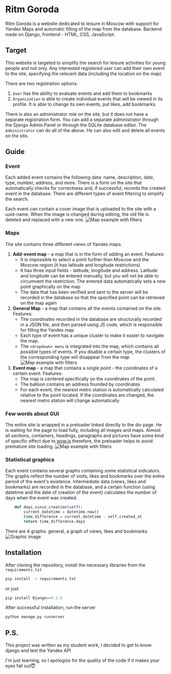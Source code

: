 # Ritm Goroda

Ritm Goroda is a website dedicated to leisure in Moscow with support for Yandex Maps and automatic filling of the map from the database. Backend made on Django, frontend - HTML, CSS, JavaScript.

## Target
This website is targeted to simplify the search for leisure activities for young people and not only. Any interested registered user can add their own event to the site, specifying the relevant data (including the location on the map).

There are two registration options:
1. `User` has the ability to evaluate events and add them to bookmarks
2. `Organization` is able to create individual events that will be viewed in its profile. It is able to change its own events, put likes, add bookmarks.

There is also an administrator role on the site, but it does not have a separate registration form. You can add a separate administrator through the Django Admin Panel or through the SQLite database editor.
The `Administrator` can do all of the above. He can also edit and delete all events on the site.

## Guide
### Event
Each added event contains the following data: name, description, date, type, number, address, and more. There is a form on the site that automatically checks for correctness and, if successful, records the created event in the database. There are different types of event filtering to simplify the search.

Each event can contain a cover image that is uploaded to the site with a uuid-name. When the image is changed during editing, the old file is deleted and replaced with a new one.
![Map example with filters](https://i.imgur.com/P4NGDJ3l.png)

### Maps
The site contains three different views of Yandex maps.


1. **Add-event map** - a map that is in the form of adding an event. Features:
   * It is impossible to select a point further than Moscow and the Moscow region (it has latitude and longitude restrictions)
   * It has three input fields - latitude, longitude and address. Latitude and longitude can be entered manually, but you will not be able to circumvent the restriction. The entered data automatically sets a new point graphically on the map
   * The data that has been verified and sent to the server will be recorded in the database so that the specified point can be retrieved on the map again
2. **General Map** - a map that contains all the events contained on the site. Features:
   * The coordinates recorded in the database are structurally recorded in a JSON file, and then parsed using JS code, which is responsible for filling the Yandex map
   * Each type of event has a unique cluster to make it easier to navigate the map.
   * The `<dropdown> menu` is integrated into the map, which contains all possible types of events. If you disable a certain type, the clusters of the corresponding type will disappear from the map
![Map example with filters](https://i.imgur.com/WVJ95io.png)
3. **Event map** - a map that contains a single point - the coordinates of a certain event. Features:
   * The map is centered specifically on the coordinates of the point.
   * The balloon contains an address founded by coordinates
   * For each event, the nearest metro station is automatically calculated relative to the point located. If the coordinates are changed, the nearest metro station will change automatically

### Few words about GUI
The entire site is wrapped in a preloader linked directly to the div page. He is waiting for the page to load fully, including all images and maps. Almost all sections, containers, headings, paragraphs and pictures have some kind of specific effect due to [wow.js](https://wowjs.uk/) therefore, the preloader helps to avoid premature site loading.
![Map example with filters](https://i.imgur.com/UfaXHU6.png)

### Statistical graphics
Each event contains several graphs containing some statistical indicators. The graphs reflect the number of visits, likes and bookmarks over the entire period of the event's existence. Intermediate data (views, likes and bookmarks) are recorded in the database, and a certain function (using datetime and the date of creation of the event) calculates the number of days when the event was created.
```python
    def days_since_creation(self):
        current_datetime = datetime.now()
        time_difference = current_datetime - self.created_at
        return time_difference.days
```

There are 4 graphs: general, a graph of views, likes and bookmarks
![Graphic image](https://i.imgur.com/9Dfto0D.png)
## Installation


After cloning the repository, install the necessary libraries from the `requirements.txt`

```bash
pip install -r requirements.txt
```
or just
```python
pip install Django==4.2.6
```
After successful installation, run the server

```bash
python manage.py runserver
```

## P.S.

This project was written as my student work, I decided to get to know django and test the Yandex API

I'm just learning, so I apologize for the quality of the code if it makes your eyes fall out😇